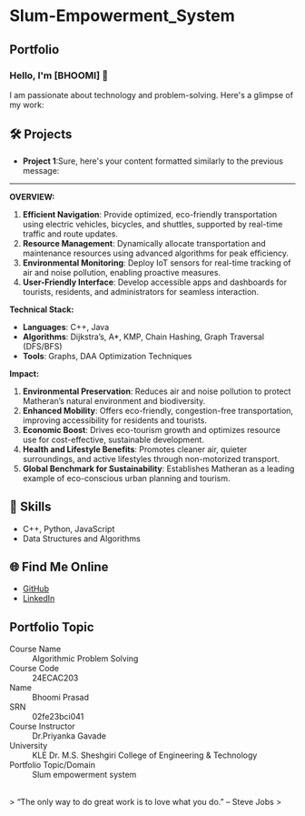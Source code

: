 # Slum-Empowerment_System
## Portfolio

### Hello, I'm [BHOOMI] 👋

I am passionate about technology and problem-solving. Here's a glimpse of my work:

## 🛠️ Projects
- **Project 1**:Sure, here's your content formatted similarly to the previous message:

---

**OVERVIEW:**

1. **Efficient Navigation**: Provide optimized, eco-friendly transportation using electric vehicles, bicycles, and shuttles, supported by real-time traffic and route updates.
2. **Resource Management**: Dynamically allocate transportation and maintenance resources using advanced algorithms for peak efficiency.
3. **Environmental Monitoring**: Deploy IoT sensors for real-time tracking of air and noise pollution, enabling proactive measures.
4. **User-Friendly Interface**: Develop accessible apps and dashboards for tourists, residents, and administrators for seamless interaction.

**Technical Stack:**

- **Languages**: C++, Java
- **Algorithms**: Dijkstra’s, A*, KMP, Chain Hashing, Graph Traversal (DFS/BFS)
- **Tools**: Graphs, DAA Optimization Techniques

**Impact:**

1. **Environmental Preservation**: Reduces air and noise pollution to protect Matheran’s natural environment and biodiversity.
2. **Enhanced Mobility**: Offers eco-friendly, congestion-free transportation, improving accessibility for residents and tourists.
3. **Economic Boost**: Drives eco-tourism growth and optimizes resource use for cost-effective, sustainable development.
4. **Health and Lifestyle Benefits**: Promotes cleaner air, quieter surroundings, and active lifestyles through non-motorized transport.
5. **Global Benchmark for Sustainability**: Establishes Matheran as a leading example of eco-conscious urban planning and tourism.


## 🚀 Skills
- C++, Python, JavaScript
- Data Structures and Algorithms


## 🌐 Find Me Online
- [GitHub](https://github.com/Bhoomi222)
- [LinkedIn](https://www.linkedin.com/in/bhoomi-prasad-16682a311/)

## Portfolio Topic

<dl>
<dt>Course Name</dt>
<dd>Algorithmic Problem Solving</dd>
<dt>Course Code</dt>
<dd>  24ECAC203 </dd>
<dt>Name</dt>
<dd>Bhoomi Prasad</dd>
<dt>SRN</dt>
<dd>02fe23bci041</dd>
<dt>Course Instructor</dt>
<dd>Dr.Priyanka Gavade</dd>
<dt>University</dt>
<dd>KLE Dr. M.S. Sheshgiri College of Engineering & Technology</dd>
<dt>Portfolio Topic/Domain</dt>
<dd>Slum empowerment system</dd>
</dl>

<br> 
> “The only way to do great work is to love what you do.” – Steve Jobs
>
